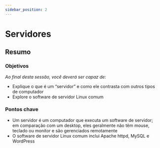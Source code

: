 ```yaml
---
sidebar_position: 2
---
```


# Servidores

## Resumo

### Objetivos
*Ao final desta sessão, você deverá ser capaz de:*
* Explique o que é um “servidor” e como ele contrasta com outros tipos de computador
* Explore o software de servidor Linux comum

### Pontos chave
* Um servidor é um computador que executa um software de servidor; em comparação com um desktop, eles geralmente não têm mouse, teclado ou monitor e são gerenciados remotamente
* O software de servidor Linux comum inclui Apache httpd, MySQL e WordPress